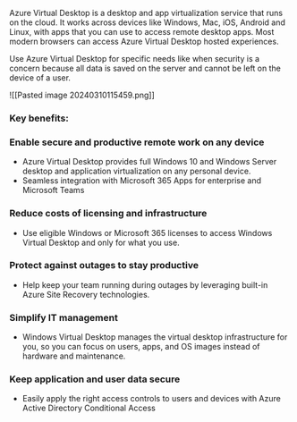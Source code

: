 Azure Virtual Desktop is a desktop and app virtualization service that runs on the cloud. It works across devices like Windows, Mac, iOS, Android and Linux, with apps that you can use to access remote desktop apps. Most modern browsers can access Azure Virtual Desktop hosted experiences.

Use Azure Virtual Desktop for specific needs like when security is a concern because all data is saved on the server and cannot be left on the device of a user.

![[Pasted image 20240310115459.png]]


### Key benefits:
 
### Enable secure and productive remote work on any device
- Azure Virtual Desktop provides full Windows 10 and Windows Server desktop and application virtualization on any personal device.
- Seamless integration with Microsoft 365 Apps for enterprise and Microsoft Teams

### Reduce costs of licensing and infrastructure
- Use eligible Windows or Microsoft 365 licenses to access Windows Virtual Desktop and only for what you use.

### Protect against outages to stay productive
- Help keep your team running during outages by leveraging built-in Azure Site Recovery technologies.

### Simplify IT management
- Windows Virtual Desktop manages the virtual desktop infrastructure for you, so you can focus on users, apps, and OS images instead of hardware and maintenance.

### Keep application and user data secure
- Easily apply the right access controls to users and devices with Azure Active Directory Conditional Access

